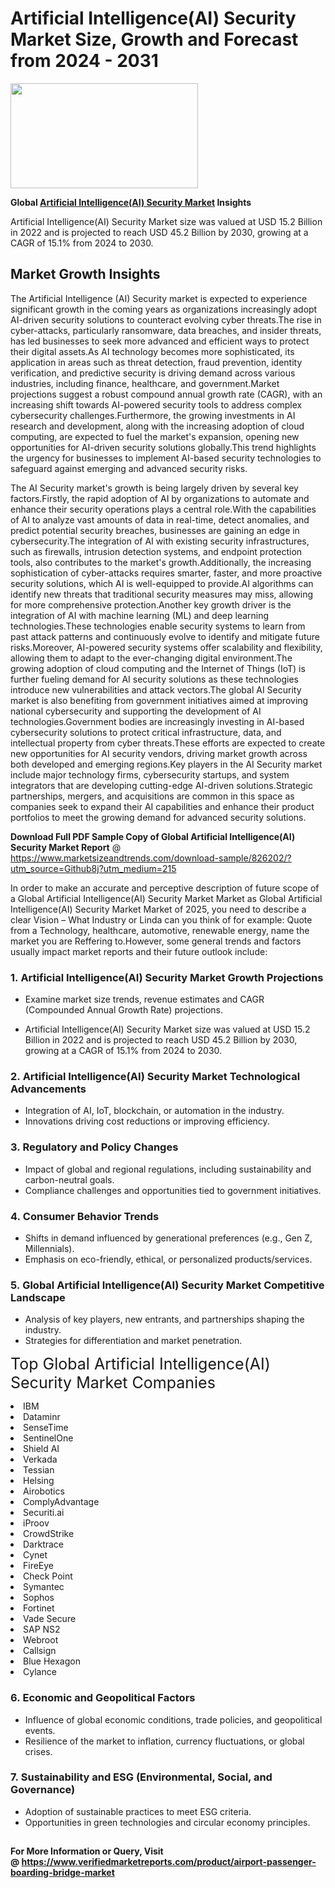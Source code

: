 <H1>Artificial Intelligence(AI) Security Market Size, Growth and Forecast from 2024 - 2031</H1><img class="aligncenter size-medium wp-image-584254" src="https://thirdeyenews.in/wp-content/uploads/2024/09/Global-Market-Research-300x168.jpeg" alt="" width="300" height="168" /><p><strong>Global&nbsp;<a href="https://www.marketsizeandtrends.com/download-sample/826202/?utm_source=Github8j?utm_medium=215">Artificial Intelligence(AI) Security Market</a> Insights</strong></p><p>Artificial Intelligence(AI) Security Market size was valued at USD 15.2 Billion in 2022 and is projected to reach USD 45.2 Billion by 2030, growing at a CAGR of 15.1% from 2024 to 2030.</p><p><h2>Market Growth Insights</h2> <p>The Artificial Intelligence (AI) Security market is expected to experience significant growth in the coming years as organizations increasingly adopt AI-driven security solutions to counteract evolving cyber threats.The rise in cyber-attacks, particularly ransomware, data breaches, and insider threats, has led businesses to seek more advanced and efficient ways to protect their digital assets.As AI technology becomes more sophisticated, its application in areas such as threat detection, fraud prevention, identity verification, and predictive security is driving demand across various industries, including finance, healthcare, and government.Market projections suggest a robust compound annual growth rate (CAGR), with an increasing shift towards AI-powered security tools to address complex cybersecurity challenges.Furthermore, the growing investments in AI research and development, along with the increasing adoption of cloud computing, are expected to fuel the market's expansion, opening new opportunities for AI-driven security solutions globally.This trend highlights the urgency for businesses to implement AI-based security technologies to safeguard against emerging and advanced security risks.</p> <p>The AI Security market's growth is being largely driven by several key factors.Firstly, the rapid adoption of AI by organizations to automate and enhance their security operations plays a central role.With the capabilities of AI to analyze vast amounts of data in real-time, detect anomalies, and predict potential security breaches, businesses are gaining an edge in cybersecurity.The integration of AI with existing security infrastructures, such as firewalls, intrusion detection systems, and endpoint protection tools, also contributes to the market's growth.Additionally, the increasing sophistication of cyber-attacks requires smarter, faster, and more proactive security solutions, which AI is well-equipped to provide.AI algorithms can identify new threats that traditional security measures may miss, allowing for more comprehensive protection.Another key growth driver is the integration of AI with machine learning (ML) and deep learning technologies.These technologies enable security systems to learn from past attack patterns and continuously evolve to identify and mitigate future risks.Moreover, AI-powered security systems offer scalability and flexibility, allowing them to adapt to the ever-changing digital environment.The growing adoption of cloud computing and the Internet of Things (IoT) is further fueling demand for AI security solutions as these technologies introduce new vulnerabilities and attack vectors.The global AI Security market is also benefiting from government initiatives aimed at improving national cybersecurity and supporting the development of AI technologies.Government bodies are increasingly investing in AI-based cybersecurity solutions to protect critical infrastructure, data, and intellectual property from cyber threats.These efforts are expected to create new opportunities for AI security vendors, driving market growth across both developed and emerging regions.Key players in the AI Security market include major technology firms, cybersecurity startups, and system integrators that are developing cutting-edge AI-driven solutions.Strategic partnerships, mergers, and acquisitions are common in this space as companies seek to expand their AI capabilities and enhance their product portfolios to meet the growing demand for advanced security solutions.<p><span class=""><strong>Download Full PDF Sample Copy of Global Artificial Intelligence(AI) Security Market Report</strong> @ <a href="https://www.marketsizeandtrends.com/download-sample/826202/?utm_source=Github8j?utm_medium=215" target="_blank">https://www.marketsizeandtrends.com/download-sample/826202/?utm_source=Github8j?utm_medium=215</a></span></p><p>In order to make an accurate and perceptive description of future scope of a Global&nbsp;Artificial Intelligence(AI) Security Market Market as Global&nbsp;Artificial Intelligence(AI) Security Market Market of 2025, you need to describe a clear Vision &ndash; What Industry or Linda can you think of for example: Quote from a Technology, healthcare, automotive, renewable energy, name the market you are Reffering to.However, some general trends and factors usually impact market reports and their future outlook include:</p><h3>1.&nbsp;<strong>Artificial Intelligence(AI) Security Market Growth Projections</strong></h3><ul><li>Examine market size trends, revenue estimates and CAGR (Compounded Annual Growth Rate) projections.</li><li><p>Artificial Intelligence(AI) Security Market size was valued at USD 15.2 Billion in 2022 and is projected to reach USD 45.2 Billion by 2030, growing at a CAGR of 15.1% from 2024 to 2030.</p></li></ul><h3>2.&nbsp;<strong>Artificial Intelligence(AI) Security Market Technological Advancements</strong></h3><ul><li>Integration of AI, IoT, blockchain, or automation in the industry.</li><li>Innovations driving cost reductions or improving efficiency.</li></ul><h3>3.&nbsp;<strong>Regulatory and Policy Changes</strong></h3><ul><li>Impact of global and regional regulations, including sustainability and carbon-neutral goals.</li><li>Compliance challenges and opportunities tied to government initiatives.</li></ul><h3>4.&nbsp;<strong>Consumer Behavior Trends</strong></h3><ul><li>Shifts in demand influenced by generational preferences (e.g., Gen Z, Millennials).</li><li>Emphasis on eco-friendly, ethical, or personalized products/services.</li></ul><h3>5.&nbsp;<strong>Global Artificial Intelligence(AI) Security Market Competitive Landscape</strong></h3><ul><li>Analysis of key players, new entrants, and partnerships shaping the industry.</li><li>Strategies for differentiation and market penetration.</li></ul><p data-pm-slice="1 1 []"><span style="color: inherit; font-family: inherit; font-size: 25px;">Top Global Artificial Intelligence(AI) Security Market Companies</span></p><div class="" data-test-id=""><p><li>IBM</li><li> Dataminr</li><li> SenseTime</li><li> SentinelOne</li><li> Shield AI</li><li> Verkada</li><li> Tessian</li><li> Helsing</li><li> Airobotics</li><li> ComplyAdvantage</li><li> Securiti.ai</li><li> iProov</li><li> CrowdStrike</li><li> Darktrace</li><li> Cynet</li><li> FireEye</li><li> Check Point</li><li> Symantec</li><li> Sophos</li><li> Fortinet</li><li> Vade Secure</li><li> SAP NS2</li><li> Webroot</li><li> Callsign</li><li> Blue Hexagon</li><li> Cylance</li></p></div><h3>6.&nbsp;<strong>Economic and Geopolitical Factors</strong></h3><ul><li>Influence of global economic conditions, trade policies, and geopolitical events.</li><li>Resilience of the market to inflation, currency fluctuations, or global crises.</li></ul><h3>7.&nbsp;<strong>Sustainability and ESG (Environmental, Social, and Governance)</strong></h3><ul><li>Adoption of sustainable practices to meet ESG criteria.</li><li>Opportunities in green technologies and circular economy principles.</li></ul><h2><strong style="font-size: 14px;">For More Information or Query, Visit @&nbsp;</strong><a style="background-color: #ffffff; font-size: 14px;" href="https://www.marketsizeandtrends.com/report/artificial-intelligence-ai-security-market/" target="_blank">https://www.verifiedmarketreports.com/product/airport-passenger-boarding-bridge-market</a></h2>